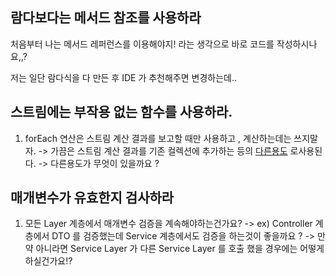 ## 





## 람다보다는 메서드 참조를 사용하라

처음부터 나는 메서드 레퍼런스를 이용해야지! 라는 생각으로 바로 코드를 작성하시나요,,?

저는 일단 람다식을 다 만든 후 IDE 가 추천해주면 변경하는데..



## 스트림에는 부작용 없는 함수를 사용하라.

1. forEach 연산은 스트림 계산 결과를 보고할 때만 사용하고 , 계산하는데는 쓰지말자.
   -> 가끔은 스트림 계산 결과를 기존 컬렉션에 추가하는 등의 <u>다른용도</u> 로사용된다.
   -> 다른용도가 무엇이 있을까요 ?



## 매개변수가 유효한지 검사하라

1. 모든 Layer 계층에서 매개변수 검증을 계속해야하는건가요?
   -> ex) Controller 계층에서 DTO 를 검증했는데 Service 계층에서도 검증을 하는것이 좋을까요 ?
   -> 만약 아니라면 Service Layer 가 다른 Service Layer 를 호출 했을 경우에는 어떻게 하실건가요!?